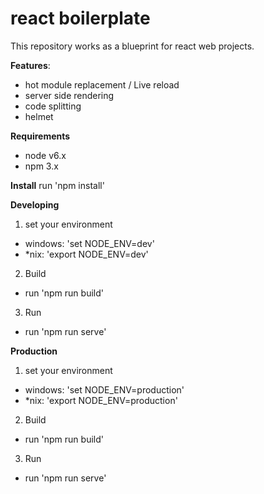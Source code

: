 # react boilerplate

This repository works as a blueprint for react web projects.

**Features**:
- hot module replacement / Live reload
- server side rendering
- code splitting
- helmet

**Requirements**
- node v6.x
- npm 3.x

**Install**
run 'npm install'

**Developing**

1. set your environment
- windows: 'set NODE_ENV=dev'
- *nix: 'export NODE_ENV=dev'
2. Build
- run 'npm run build'
3. Run
- run 'npm run serve'

**Production**

1. set your environment
- windows: 'set NODE_ENV=production'
- *nix: 'export NODE_ENV=production'
2. Build
- run 'npm run build'
3. Run
- run 'npm run serve'